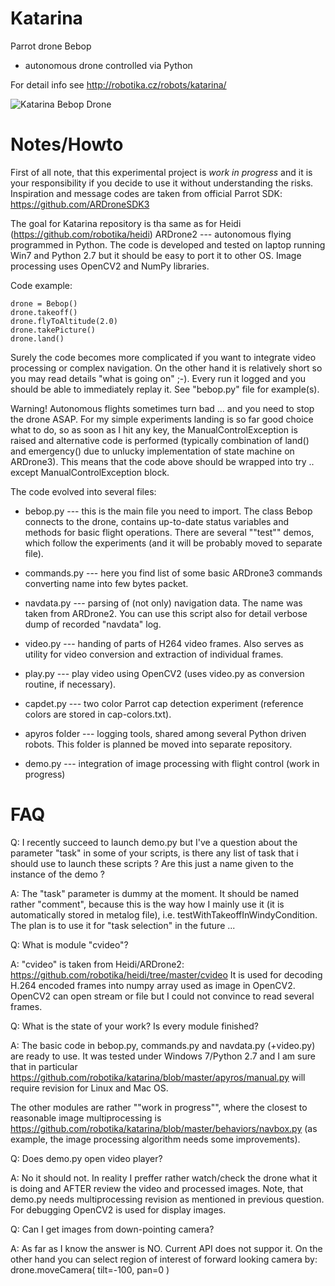 Katarina
=======

Parrot drone Bebop

* autonomous drone controlled via Python

For detail info see
http://robotika.cz/robots/katarina/

![Katarina Bebop Drone](http://robotika.cz/robots/katarina/katarina.jpg)

# Notes/Howto

First of all note, that this experimental project is *work in progress* and it
is your responsibility if you decide to use it without understanding the risks.
Inspiration and message codes are taken from official Parrot SDK:
https://github.com/ARDroneSDK3

The goal for Katarina repository is tha same as for Heidi
(https://github.com/robotika/heidi) ARDrone2 --- autonomous flying programmed
in Python. The code is developed and tested on laptop running Win7 and Python
2.7 but it should be easy to port it to other OS. Image processing uses OpenCV2
and NumPy libraries.

Code example:
```
drone = Bebop()
drone.takeoff()
drone.flyToAltitude(2.0)
drone.takePicture()
drone.land()
```

Surely the code becomes more complicated if you want to integrate video
processing or complex navigation. On the other hand it is relatively short so
you may read details "what is going on" ;-). Every run it logged and you should
be able to immediately replay it. See "bebop.py" file for example(s).

Warning! Autonomous flights sometimes turn bad ... and you need to stop the
drone ASAP. For my simple experiments landing is so far good choice what to do,
so as soon as I hit any key, the ManualControlException is raised and
alternative code is performed (typically combination of land() and
emergency() due to unlucky implementation of state machine on ARDrone3). This
means that the code above should be wrapped into try .. except
ManualControlException block.

The code evolved into several files:

* bebop.py --- this is the main file you need to import. The class Bebop
connects to the drone, contains up-to-date status variables and methods for
basic flight operations. There are several ""test"" demos, which follow the
experiments (and it will be probably moved to separate file).

* commands.py --- here you find list of some basic ARDrone3 commands
converting name into few bytes packet.

* navdata.py --- parsing of (not only) navigation data. The name was taken from
ARDrone2. You can use this script also for detail verbose dump of recorded
"navdata" log.

* video.py --- handing of parts of H264 video frames. Also serves as utility
  for video conversion and extraction of individual frames.

* play.py --- play video using OpenCV2 (uses video.py as conversion routine, if
  necessary).

* capdet.py --- two color Parrot cap detection experiment (reference colors are
  stored in cap-colors.txt).

* apyros folder --- logging tools, shared among several Python driven robots.
  This folder is planned be moved into separate repository.

* demo.py --- integration of image processing with flight control (work in
  progress)


# FAQ

Q: I recently succeed to launch demo.py but I've a question about the 
parameter "task" in some of your scripts, is there any list of task that 
i should use to launch these scripts ? Are this just a name given to the 
instance of the demo ?

A: The "task" parameter is dummy at the moment. It should be named rather
"comment", because this is the way how I mainly use it (it is automatically
stored in metalog file), i.e. testWithTakeoffInWindyCondition. The plan is
to use it for "task selection" in the future ...


Q: What is module "cvideo"?

A: "cvideo" is taken from Heidi/ARDrone2:
https://github.com/robotika/heidi/tree/master/cvideo
It is used for decoding H.264 encoded frames into numpy array used as image
in OpenCV2. OpenCV2 can open stream or file but I could not convince to read
several frames.


Q: What is the state of your work? Is every module finished?

A: The basic code in bebop.py, commands.py and navdata.py (+video.py) are
ready to use. It was tested under Windows 7/Python 2.7 and I am sure that in
particular https://github.com/robotika/katarina/blob/master/apyros/manual.py
will require revision for Linux and Mac OS.

The other modules are rather ""work in progress"", where the closest to
reasonable image multiprocessing is
https://github.com/robotika/katarina/blob/master/behaviors/navbox.py
(as example, the image processing algorithm needs some improvements).


Q: Does demo.py open video player?

A: No it should not. In reality I preffer rather watch/check the drone what
it is doing and AFTER review the video and processed images. Note, that demo.py
needs multiprocessing revision as mentioned in previous question.
For debugging OpenCV2 is used for display images.


Q: Can I get images from down-pointing camera?

A: As far as I know the answer is NO. Current API does not suppor it.
On the other hand you can select region of interest of forward looking camera by:
    drone.moveCamera( tilt=-100, pan=0 )

